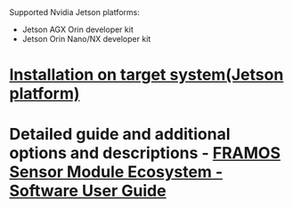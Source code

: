 &nbsp;

Supported Nvidia Jetson platforms:
  - Jetson AGX Orin developer kit
  - Jetson Orin Nano/NX developer kit


# [Installation on target system(Jetson platform)](https://github.com/framosimaging/framos-jetson-libsv/wiki/FRAMOS-Sensor-Module-Ecosystem-%E2%80%90-Software-User-Guide#1-installation-on-target-systemjetson-platform)

# Detailed guide and additional options and descriptions - [FRAMOS Sensor Module Ecosystem ‐ Software User Guide](https://github.com/framosimaging/framos-jetson-libsv/wiki/FRAMOS-Sensor-Module-Ecosystem-%E2%80%90-Software-User-Guide)
